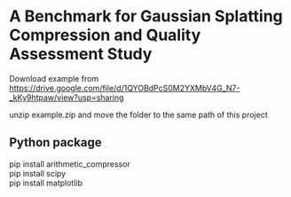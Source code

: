 # A Benchmark for Gaussian Splatting Compression and Quality Assessment Study
Download example from https://drive.google.com/file/d/1QYOBdPcS0M2YXMbV4G_N7-_kKy9htpaw/view?usp=sharing  

unzip example.zip and move the folder to the same path of this project  

## Python package
pip install arithmetic_compressor  
pip install scipy  
pip install matplotlib  

